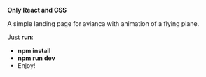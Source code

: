 **Only React and CSS**

A simple landing page for avianca with animation of a flying plane.

Just **run**:

- **npm install**
- **npm run dev**
- Enjoy!
